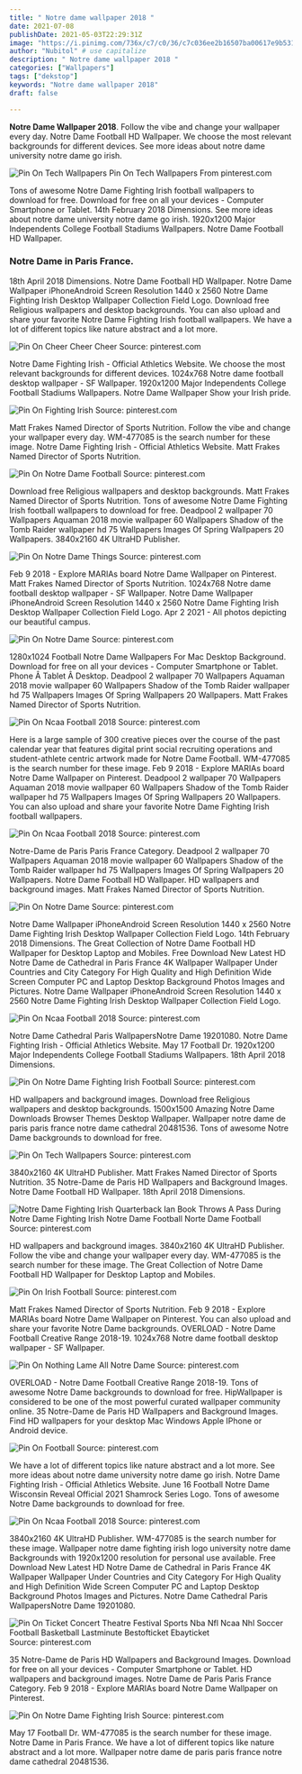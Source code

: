```yaml
---
title: " Notre dame wallpaper 2018 "
date: 2021-07-08
publishDate: 2021-05-03T22:29:31Z
image: "https://i.pinimg.com/736x/c7/c0/36/c7c036ee2b16507ba00617e9b5310167.jpg"
author: "Nubitol" # use capitalize
description: " Notre dame wallpaper 2018 "
categories: ["Wallpapers"]
tags: ["dekstop"]
keywords: "Notre dame wallpaper 2018"
draft: false

---
```



**Notre Dame Wallpaper 2018**. Follow the vibe and change your wallpaper every day. Notre Dame Football HD Wallpaper. We choose the most relevant backgrounds for different devices. See more ideas about notre dame university notre dame go irish.

![Pin On Tech Wallpapers](https://i.pinimg.com/originals/94/83/a9/9483a94f4a4d8e2525801fae9e315935.jpg "Pin On Tech Wallpapers")
Pin On Tech Wallpapers From pinterest.com


Tons of awesome Notre Dame Fighting Irish football wallpapers to download for free. Download for free on all your devices - Computer Smartphone or Tablet. 14th February 2018 Dimensions. See more ideas about notre dame university notre dame go irish. 1920x1200 Major Independents College Football Stadiums Wallpapers. Notre Dame Football HD Wallpaper.

### Notre Dame in Paris France.

18th April 2018 Dimensions. Notre Dame Football HD Wallpaper. Notre Dame Wallpaper iPhoneAndroid Screen Resolution 1440 x 2560 Notre Dame Fighting Irish Desktop Wallpaper Collection Field Logo. Download free Religious wallpapers and desktop backgrounds. You can also upload and share your favorite Notre Dame Fighting Irish football wallpapers. We have a lot of different topics like nature abstract and a lot more.


![Pin On Cheer Cheer Cheer](https://i.pinimg.com/736x/1b/af/02/1baf02b1e9d153c09a7176abb970f034.jpg "Pin On Cheer Cheer Cheer")
Source: pinterest.com

Notre Dame Fighting Irish - Official Athletics Website. We choose the most relevant backgrounds for different devices. 1024x768 Notre dame football desktop wallpaper - SF Wallpaper. 1920x1200 Major Independents College Football Stadiums Wallpapers. Notre Dame Wallpaper Show your Irish pride.

![Pin On Fighting Irish](https://i.pinimg.com/originals/7a/04/37/7a0437d4b83a9a1651785c2d8fa2e693.jpg "Pin On Fighting Irish")
Source: pinterest.com

Matt Frakes Named Director of Sports Nutrition. Follow the vibe and change your wallpaper every day. WM-477085 is the search number for these image. Notre Dame Fighting Irish - Official Athletics Website. Matt Frakes Named Director of Sports Nutrition.

![Pin On Notre Dame Football](https://i.pinimg.com/736x/ed/ea/cb/edeacb83cd376fe1bb850eb4c25ba2e6.jpg "Pin On Notre Dame Football")
Source: pinterest.com

Download free Religious wallpapers and desktop backgrounds. Matt Frakes Named Director of Sports Nutrition. Tons of awesome Notre Dame Fighting Irish football wallpapers to download for free. Deadpool 2 wallpaper 70 Wallpapers Aquaman 2018 movie wallpaper 60 Wallpapers Shadow of the Tomb Raider wallpaper hd 75 Wallpapers Images Of Spring Wallpapers 20 Wallpapers. 3840x2160 4K UltraHD Publisher.

![Pin On Notre Dame Things](https://i.pinimg.com/originals/16/fc/bf/16fcbf4aa6ce9725c0f93a69b616a89d.jpg "Pin On Notre Dame Things")
Source: pinterest.com

Feb 9 2018 - Explore MARIAs board Notre Dame Wallpaper on Pinterest. Matt Frakes Named Director of Sports Nutrition. 1024x768 Notre dame football desktop wallpaper - SF Wallpaper. Notre Dame Wallpaper iPhoneAndroid Screen Resolution 1440 x 2560 Notre Dame Fighting Irish Desktop Wallpaper Collection Field Logo. Apr 2 2021 - All photos depicting our beautiful campus.

![Pin On Notre Dame](https://i.pinimg.com/originals/4a/4e/b4/4a4eb4439dc5d5fba5745b8717f48e72.jpg "Pin On Notre Dame")
Source: pinterest.com

1280x1024 Football Notre Dame Wallpapers For Mac Desktop Background. Download for free on all your devices - Computer Smartphone or Tablet. Phone Â Tablet Â Desktop. Deadpool 2 wallpaper 70 Wallpapers Aquaman 2018 movie wallpaper 60 Wallpapers Shadow of the Tomb Raider wallpaper hd 75 Wallpapers Images Of Spring Wallpapers 20 Wallpapers. Matt Frakes Named Director of Sports Nutrition.

![Pin On Ncaa Football 2018](https://i.pinimg.com/originals/06/8b/06/068b063e7488f06253336ce0a1961370.jpg "Pin On Ncaa Football 2018")
Source: pinterest.com

Here is a large sample of 300 creative pieces over the course of the past calendar year that features digital print social recruiting operations and student-athlete centric artwork made for Notre Dame Football. WM-477085 is the search number for these image. Feb 9 2018 - Explore MARIAs board Notre Dame Wallpaper on Pinterest. Deadpool 2 wallpaper 70 Wallpapers Aquaman 2018 movie wallpaper 60 Wallpapers Shadow of the Tomb Raider wallpaper hd 75 Wallpapers Images Of Spring Wallpapers 20 Wallpapers. You can also upload and share your favorite Notre Dame Fighting Irish football wallpapers.

![Pin On Ncaa Football 2018](https://i.pinimg.com/736x/45/db/ec/45dbec093b2e4c1a5d7bd39a9e65a3e4.jpg "Pin On Ncaa Football 2018")
Source: pinterest.com

Notre-Dame de Paris Paris France Category. Deadpool 2 wallpaper 70 Wallpapers Aquaman 2018 movie wallpaper 60 Wallpapers Shadow of the Tomb Raider wallpaper hd 75 Wallpapers Images Of Spring Wallpapers 20 Wallpapers. Notre Dame Football HD Wallpaper. HD wallpapers and background images. Matt Frakes Named Director of Sports Nutrition.

![Pin On Notre Dame](https://i.pinimg.com/originals/3a/93/ad/3a93ad38dd0f89bdca4f01a2f1eff923.jpg "Pin On Notre Dame")
Source: pinterest.com

Notre Dame Wallpaper iPhoneAndroid Screen Resolution 1440 x 2560 Notre Dame Fighting Irish Desktop Wallpaper Collection Field Logo. 14th February 2018 Dimensions. The Great Collection of Notre Dame Football HD Wallpaper for Desktop Laptop and Mobiles. Free Download New Latest HD Notre Dame de Cathedral in Paris France 4K Wallpaper Wallpaper Under Countries and City Category For High Quality and High Definition Wide Screen Computer PC and Laptop Desktop Background Photos Images and Pictures. Notre Dame Wallpaper iPhoneAndroid Screen Resolution 1440 x 2560 Notre Dame Fighting Irish Desktop Wallpaper Collection Field Logo.

![Pin On Ncaa Football 2018](https://i.pinimg.com/736x/e5/7f/06/e57f0619b62b4ad67ad5d0ab4c67d866.jpg "Pin On Ncaa Football 2018")
Source: pinterest.com

Notre Dame Cathedral Paris WallpapersNotre Dame 19201080. Notre Dame Fighting Irish - Official Athletics Website. May 17 Football Dr. 1920x1200 Major Independents College Football Stadiums Wallpapers. 18th April 2018 Dimensions.

![Pin On Notre Dame Fighting Irish Football](https://i.pinimg.com/564x/11/63/ef/1163efc63b6e1be420663b50a771be6a.jpg "Pin On Notre Dame Fighting Irish Football")
Source: pinterest.com

HD wallpapers and background images. Download free Religious wallpapers and desktop backgrounds. 1500x1500 Amazing Notre Dame Downloads Browser Themes Desktop Wallpaper. Wallpaper notre dame de paris paris france notre dame cathedral 20481536. Tons of awesome Notre Dame backgrounds to download for free.

![Pin On Tech Wallpapers](https://i.pinimg.com/originals/94/83/a9/9483a94f4a4d8e2525801fae9e315935.jpg "Pin On Tech Wallpapers")
Source: pinterest.com

3840x2160 4K UltraHD Publisher. Matt Frakes Named Director of Sports Nutrition. 35 Notre-Dame de Paris HD Wallpapers and Background Images. Notre Dame Football HD Wallpaper. 18th April 2018 Dimensions.

![Notre Dame Fighting Irish Quarterback Ian Book Throws A Pass During Notre Dame Fighting Irish Notre Dame Football Norte Dame Football](https://i.pinimg.com/736x/fe/5c/8b/fe5c8b04d2a2cf6850eceeab94a12a66.jpg "Notre Dame Fighting Irish Quarterback Ian Book Throws A Pass During Notre Dame Fighting Irish Notre Dame Football Norte Dame Football")
Source: pinterest.com

HD wallpapers and background images. 3840x2160 4K UltraHD Publisher. Follow the vibe and change your wallpaper every day. WM-477085 is the search number for these image. The Great Collection of Notre Dame Football HD Wallpaper for Desktop Laptop and Mobiles.

![Pin On Irish Football](https://i.pinimg.com/736x/f4/65/eb/f465eb929156be4ebfa72c1d9c4b0f1e.jpg "Pin On Irish Football")
Source: pinterest.com

Matt Frakes Named Director of Sports Nutrition. Feb 9 2018 - Explore MARIAs board Notre Dame Wallpaper on Pinterest. You can also upload and share your favorite Notre Dame backgrounds. OVERLOAD - Notre Dame Football Creative Range 2018-19. 1024x768 Notre dame football desktop wallpaper - SF Wallpaper.

![Pin On Nothing Lame All Notre Dame](https://i.pinimg.com/736x/ee/b6/c9/eeb6c95414023bc82afeec0765ed8339.jpg "Pin On Nothing Lame All Notre Dame")
Source: pinterest.com

OVERLOAD - Notre Dame Football Creative Range 2018-19. Tons of awesome Notre Dame backgrounds to download for free. HipWallpaper is considered to be one of the most powerful curated wallpaper community online. 35 Notre-Dame de Paris HD Wallpapers and Background Images. Find HD wallpapers for your desktop Mac Windows Apple IPhone or Android device.

![Pin On Football](https://i.pinimg.com/736x/05/6b/ec/056bec49295a31435fea9a4e8938b0f3.jpg "Pin On Football")
Source: pinterest.com

We have a lot of different topics like nature abstract and a lot more. See more ideas about notre dame university notre dame go irish. Notre Dame Fighting Irish - Official Athletics Website. June 16 Football Notre Dame Wisconsin Reveal Official 2021 Shamrock Series Logo. Tons of awesome Notre Dame backgrounds to download for free.

![Pin On Ncaa Football 2018](https://i.pinimg.com/736x/78/4c/78/784c7835540b03408347422bd2a425ad.jpg "Pin On Ncaa Football 2018")
Source: pinterest.com

3840x2160 4K UltraHD Publisher. WM-477085 is the search number for these image. Wallpaper notre dame fighting irish logo university notre dame Backgrounds with 1920x1200 resolution for personal use available. Free Download New Latest HD Notre Dame de Cathedral in Paris France 4K Wallpaper Wallpaper Under Countries and City Category For High Quality and High Definition Wide Screen Computer PC and Laptop Desktop Background Photos Images and Pictures. Notre Dame Cathedral Paris WallpapersNotre Dame 19201080.

![Pin On Ticket Concert Theatre Festival Sports Nba Nfl Ncaa Nhl Soccer Football Basketball Lastminute Bestofticket Ebayticket](https://i.pinimg.com/originals/ad/32/28/ad32280847feed7f13547c855a78c61b.jpg "Pin On Ticket Concert Theatre Festival Sports Nba Nfl Ncaa Nhl Soccer Football Basketball Lastminute Bestofticket Ebayticket")
Source: pinterest.com

35 Notre-Dame de Paris HD Wallpapers and Background Images. Download for free on all your devices - Computer Smartphone or Tablet. HD wallpapers and background images. Notre Dame de Paris Paris France Category. Feb 9 2018 - Explore MARIAs board Notre Dame Wallpaper on Pinterest.

![Pin On Notre Dame Fighting Irish](https://i.pinimg.com/736x/c7/c0/36/c7c036ee2b16507ba00617e9b5310167.jpg "Pin On Notre Dame Fighting Irish")
Source: pinterest.com

May 17 Football Dr. WM-477085 is the search number for these image. Notre Dame in Paris France. We have a lot of different topics like nature abstract and a lot more. Wallpaper notre dame de paris paris france notre dame cathedral 20481536.

